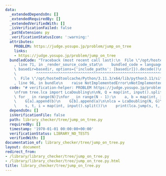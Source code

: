 ```yaml
---
data:
  _extendedDependsOn: []
  _extendedRequiredBy: []
  _extendedVerifiedWith: []
  _isVerificationFailed: false
  _pathExtension: py
  _verificationStatusIcon: ':warning:'
  attributes:
    PROBLEM: https://judge.yosupo.jp/problem/jump_on_tree
    links:
    - https://judge.yosupo.jp/problem/jump_on_tree
  bundledCode: "Traceback (most recent call last):\n  File \"/opt/hostedtoolcache/Python/3.11.3/x64/lib/python3.11/site-packages/onlinejudge_verify/documentation/build.py\"\
    , line 71, in _render_source_code_stat\n    bundled_code = language.bundle(stat.path,\
    \ basedir=basedir, options={'include_paths': [basedir]}).decode()\n          \
    \         ^^^^^^^^^^^^^^^^^^^^^^^^^^^^^^^^^^^^^^^^^^^^^^^^^^^^^^^^^^^^^^^^^^^^^^^^^^^^^^^^^\n\
    \  File \"/opt/hostedtoolcache/Python/3.11.3/x64/lib/python3.11/site-packages/onlinejudge_verify/languages/python.py\"\
    , line 96, in bundle\n    raise NotImplementedError\nNotImplementedError\n"
  code: "# verification-helper: PROBLEM https://judge.yosupo.jp/problem/jump_on_tree\n\
    \nfrom tree.lca import LcaDoubling\n\nN, Q = map(int, input().split())\nG = [[]\
    \ for _ in range(N)]\nfor _ in range(N - 1):\n    a, b = map(int, input().split())\n\
    \    G[a].append(b)\n    G[b].append(a)\n\nlca = LcaDoubling(N, G)\nfor _ in range(Q):\n\
    \    s, t, i = map(int, input().split())\n    print(lca.jump(s, t, i))\n"
  dependsOn: []
  isVerificationFile: false
  path: library_checker/tree/jump_on_tree.py
  requiredBy: []
  timestamp: '1970-01-01 00:00:00+00:00'
  verificationStatus: LIBRARY_NO_TESTS
  verifiedWith: []
documentation_of: library_checker/tree/jump_on_tree.py
layout: document
redirect_from:
- /library/library_checker/tree/jump_on_tree.py
- /library/library_checker/tree/jump_on_tree.py.html
title: library_checker/tree/jump_on_tree.py
---
```

